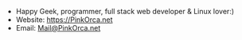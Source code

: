 - Happy Geek, programmer, full stack web developer & Linux lover:)
- Website: https://PinkOrca.net
- Email: Mail@PinkOrca.net
